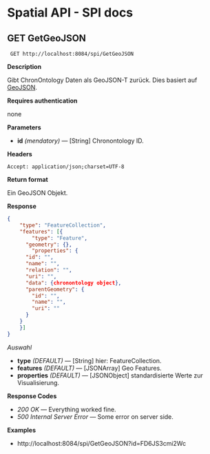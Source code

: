 # Spatial API - SPI docs

## GET GetGeoJSON

` GET http://localhost:8084/spi/GetGeoJSON`

**Description**

Gibt ChronOntology Daten als GeoJSON-T zurück. Dies basiert auf [GeoJSON](http://geojson.org).

**Requires authentication**

none

**Parameters**

* **id** *(mendatory)* — [String] Chronontology ID.

**Headers**

`Accept: application/json;charset=UTF-8`

**Return format**

Ein GeoJSON Objekt.

**Response**

```json
{
	"type": "FeatureCollection",
	"features": [{
		"type": "Feature",
	  "geometry": {},
		"properties": {
      "id": "",
      "name": "",
      "relation": "",
      "uri": "",
      "data": {chronontology object},
      "parentGeometry": {
        "id": "",
        "name": "",
        "uri": ""
      }
    }
	}]
}
```

*Auswahl*

* **type** *(DEFAULT)* — [String] hier: FeatureCollection.
* **features** *(DEFAULT)* — [JSONArray] Geo Features.
* **properties** *(DEFAULT)* — [JSONObject] standardisierte Werte zur Visualisierung.

**Response Codes**

* *200 OK* — Everything worked fine.
* *500 Internal Server Error* — Some error on server side.

**Examples**

* http://localhost:8084/spi/GetGeoJSON?id=FD6JS3cmi2Wc
